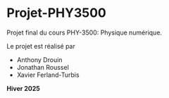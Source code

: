 # Projet-PHY3500
Projet final du cours PHY-3500: Physique numérique.

Le projet est réalisé par
- Anthony Drouin
- Jonathan Roussel
- Xavier Ferland-Turbis

**Hiver 2025**
